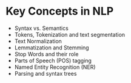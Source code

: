 # Key Concepts in NLP

* Syntax vs. Semantics
* Tokens, Tokenization and text segmentation
* Text Normalization
* Lemmatization and Stemming
* Stop Words and their role
* Parts of Speech (POS) tagging
* Named Entity Recognition (NER)
* Parsing and syntax trees
